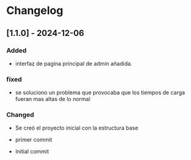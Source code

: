 # Changelog

## [1.1.0] - 2024-12-06
### Added
- interfaz de pagina principal de admin añadida.


### fixed
- se soluciono un problema que provocaba que los tiempos de carga fueran mas altas de lo normal 

### Changed
- Se creó el proyecto inicial con la estructura base

- primer commit
- Initial commit
